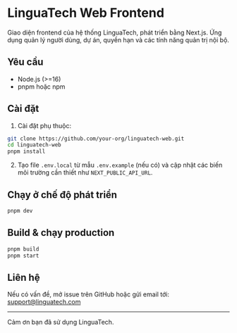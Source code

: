 # LinguaTech Web Frontend

Giao diện frontend của hệ thống LinguaTech, phát triển bằng Next.js. Ứng dụng quản lý người dùng, dự án, quyền hạn và các tính năng quản trị nội bộ.

## Yêu cầu

-   Node.js (>=16)
-   pnpm hoặc npm

## Cài đặt

1.  Cài đặt phụ thuộc:

```bash
git clone https://github.com/your-org/linguatech-web.git
cd linguatech-web
pnpm install
```

2.  Tạo file `.env.local` từ mẫu `.env.example` (nếu có) và cập nhật các biến môi trường cần thiết như `NEXT_PUBLIC_API_URL`.

## Chạy ở chế độ phát triển

```bash
pnpm dev
```

## Build & chạy production

```bash
pnpm build
pnpm start
```

## Liên hệ

Nếu có vấn đề, mở issue trên GitHub hoặc gửi email tới: support@linguatech.com

---

Cảm ơn bạn đã sử dụng LinguaTech.

